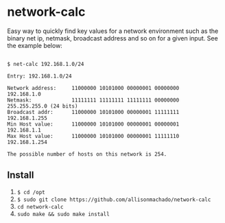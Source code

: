 # network-calc

Easy way to quickly find key values for a network environment such as the binary net ip,
netmask, broadcast address and so on for a given input. See the example below:

```

$ net-calc 192.168.1.0/24

Entry: 192.168.1.0/24

Network address:     11000000 10101000 00000001 00000000    192.168.1.0
Netmask:             11111111 11111111 11111111 00000000    255.255.255.0 (24 bits)
Broadcast addr:      11000000 10101000 00000001 11111111    192.168.1.255
Min Host value:      11000000 10101000 00000001 00000001    192.168.1.1
Max Host value:      11000000 10101000 00000001 11111110    192.168.1.254

The possible number of hosts on this network is 254.

```

## Install

1. `$ cd /opt`
2. `$ sudo git clone https://github.com/allisonmachado/network-calc`
3. `cd network-calc`
4. `sudo make && sudo make install`
